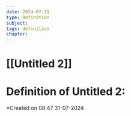 ```yaml
---
date: 2024-07-31
type: Definition
subject: 
tags: definition
chapter: 
---
```


# [[Untitled 2]]

# Definition of Untitled 2:
*Created on 08:47 31-07-2024


